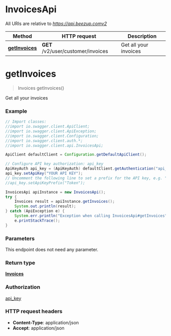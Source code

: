 # InvoicesApi

All URIs are relative to *https://api.beezup.comv2*

Method | HTTP request | Description
------------- | ------------- | -------------
[**getInvoices**](InvoicesApi.md#getInvoices) | **GET** /v2/user/customer/invoices | Get all your invoices


<a name="getInvoices"></a>
# **getInvoices**
> Invoices getInvoices()

Get all your invoices

### Example
```java
// Import classes:
//import io.swagger.client.ApiClient;
//import io.swagger.client.ApiException;
//import io.swagger.client.Configuration;
//import io.swagger.client.auth.*;
//import io.swagger.client.api.InvoicesApi;

ApiClient defaultClient = Configuration.getDefaultApiClient();

// Configure API key authorization: api_key
ApiKeyAuth api_key = (ApiKeyAuth) defaultClient.getAuthentication("api_key");
api_key.setApiKey("YOUR API KEY");
// Uncomment the following line to set a prefix for the API key, e.g. "Token" (defaults to null)
//api_key.setApiKeyPrefix("Token");

InvoicesApi apiInstance = new InvoicesApi();
try {
    Invoices result = apiInstance.getInvoices();
    System.out.println(result);
} catch (ApiException e) {
    System.err.println("Exception when calling InvoicesApi#getInvoices");
    e.printStackTrace();
}
```

### Parameters
This endpoint does not need any parameter.

### Return type

[**Invoices**](Invoices.md)

### Authorization

[api_key](../README.md#api_key)

### HTTP request headers

 - **Content-Type**: application/json
 - **Accept**: application/json

